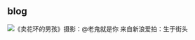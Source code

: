 ## blog
![《卖花环的男孩》摄影：@老鬼就是你 来自新浪爱拍：生于街头](http://n.sinaimg.cn/photo/transform/700/w1000h500/20180402/grm5-fyssmme5993562.jpg)
